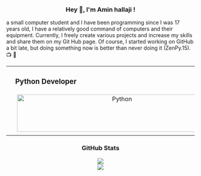 ### <div align="center">Hey 👋, I'm Amin hallaji !
a small computer student and I have been programming since I was 17 years old, I have a relatively good command of computers and their equipment. Currently, I freely create various projects and increase my skills and share them on my Git Hub page. Of course, I started working on GitHub a bit late, but doing something now is better than never doing it (ZenPy.15). 📺 📌</div>  
  
<table><tr><td valign="top" width="33%">



</td><td valign="top" width="33%">



### Python Developer  
<div align="center">  
<a href="https://www.python.org/" target="_blank"><img style="margin: 5px" src="https://profilinator.rishav.dev/skills-assets/python-original.svg" alt="Python" height="100" width="545"/></a>  
</div>

</td><td valign="top" width="100%">



</td></tr></table>  




### <div align="center"> GitHub Stats  
<div align="center"><img src="https://github-readme-stats.vercel.app/api?username=Amin-rh&show_icons=true&count_private=true&hide_border=true" align="center" /></div>  

<div align="center"><img src="https://github-readme-stats.vercel.app/api/top-langs/?username=Amin-rh&hide_border=true&layout=compact" align="center" /></div>  

<br/>  


  
  

